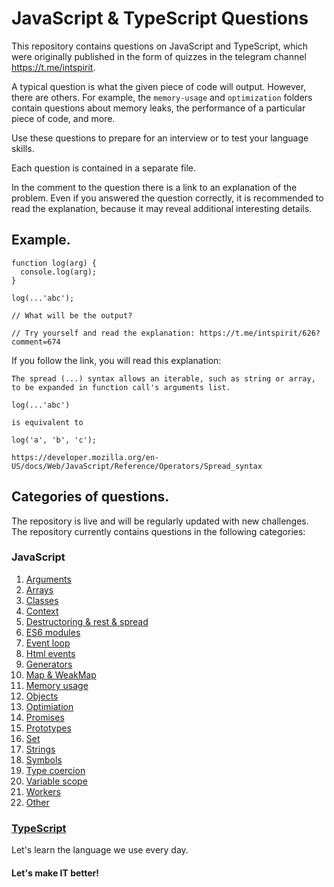 # JavaScript & TypeScript Questions

This repository contains questions on JavaScript and TypeScript, which were originally published in the form of quizzes in the telegram channel https://t.me/intspirit.

A typical question is what the given piece of code will output. However, there are others. For example, the `memory-usage` and `optimization` folders contain questions about memory leaks, the performance of a particular piece of code, and more.

Use these questions to prepare for an interview or to test your language skills.

Each question is contained in a separate file.

In the comment to the question there is a link to an explanation of the problem. Even if you answered the question correctly, it is recommended to read the explanation, because it may reveal additional interesting details.

## Example.

```
function log(arg) {
  console.log(arg);
}

log(...'abc');

// What will be the output?

// Try yourself and read the explanation: https://t.me/intspirit/626?comment=674

```

If you follow the link, you will read this explanation:

```
The spread (...) syntax allows an iterable, such as string or array, to be expanded in function call's arguments list.

log(...'abc')

is equivalent to

log('a', 'b', 'c');

https://developer.mozilla.org/en-US/docs/Web/JavaScript/Reference/Operators/Spread_syntax
```

## Categories of questions.

The repository is live and will be regularly updated with new challenges. The repository currently contains questions in the following categories:

### JavaScript

1. [Arguments](/js/arguments/)
2. [Arrays](/js/arrays/)
3. [Classes](/js/classes/)
4. [Context](/js/context/)
5. [Destructoring & rest & spread](/js/destructuring&rest&spread/)
6. [ES6 modules](/js/es6-modules/)
7. [Event loop](/js/es6-modules/)
8. [Html events](/js/events/)
9. [Generators](/js/generators/)
10. [Map & WeakMap](/js/Map&WeakMap/)
11. [Memory usage](/js/memory-usage/)
12. [Objects](/js/objects/)
13. [Optimiation](/js/optimization/)
14. [Promises](/js/promises)
15. [Prototypes](/js/prototypes)
16. [Set](/js/Set)
17. [Strings](/js/strings/)
18. [Symbols](/js/symbols/)
19. [Type coercion](/js/type-coercion/)
20. [Variable scope](/js/variable-scope/)
21. [Workers](/js/workers/)
22. [Other](/js/other)

### [TypeScript](/ts/)

Let's learn the language we use every day.

#### Let's make IT better!

